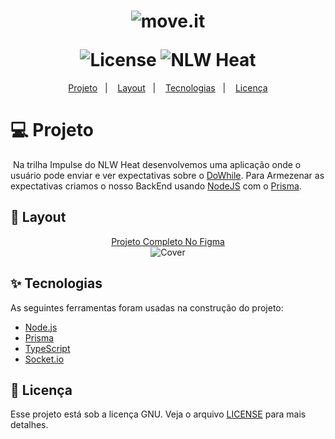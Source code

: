 <h1 align="center">
  <img alt="move.it" title="move.it" src="https://user-images.githubusercontent.com/51729214/138567994-cdabbd91-3fba-4a0d-98a3-5e52e7061595.png" />
  <p></p>
  <img alt="License" src="https://img.shields.io/static/v1?label=license&message=MIT&color=8257E5&labelColor=121229">
  <img src="https://img.shields.io/static/v1?label=NLW%20Heat&message=2021&color=8257E5&labelColor=121229" alt="NLW Heat" />
</h1>

<p align="center">
  <a href="#title">Projeto</a>&nbsp;&nbsp;&nbsp;|&nbsp;&nbsp;&nbsp; 
  <a href="#preview">Layout</a>&nbsp;&nbsp;&nbsp;|&nbsp;&nbsp;&nbsp;
  <a href="#technologies">Tecnologias</a>&nbsp;&nbsp;&nbsp;|&nbsp;&nbsp;&nbsp; 
  <a href="#license">Licença</a>
</p>

<h1 id="title">💻 Projeto</h1>

<p>&nbsp;Na trilha Impulse do NLW Heat desenvolvemos uma aplicação onde o usuário pode enviar e ver expectativas sobre o <a href="https://dowhile.io">DoWhile</a>. Para Armezenar as expectativas criamos o nosso BackEnd usando <a href="https://nodejs.org">NodeJS</a> com o <a href="https://prisma.io">Prisma</a>.</p>

<h2 id="preview">🔖 Layout</h2>

<div align="center">
  <a href="https://www.figma.com/file/dHRcfP1zuFY2GsCCKAKUCm/%5BNLW-Heat---Mission%3A-Impulse%5D-DoWhile2021-(Community)?node-id=2%3A3">Projeto Completo No Figma</a>
</div>

<div align="center">
  <img alt="Cover" title="Cover" src="https://user-images.githubusercontent.com/51729214/138568279-3b8f9416-adbf-465b-ae29-1232c9911172.png" />
</div>

<h2 id="technologies">✨ Tecnologias</h2>

As seguintes ferramentas foram usadas na construção do projeto:

- [Node.js](https://nodejs.org)
- [Prisma](https://prisma.io)
- [TypeScript](https://blog.rocketseat.com.br/typescript-vantagens-mitos-conceitos/)
- [Socket.io](https://socket.io)

<h2 id="license">📄 Licença</h2>

Esse projeto está sob a licença GNU. Veja o arquivo [LICENSE](LICENSE) para mais detalhes.
